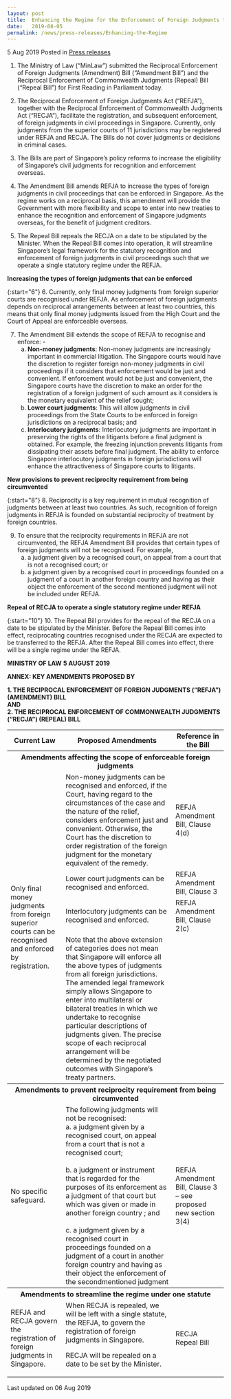 ```yaml
---
layout: post
title:  Enhancing the Regime for the Enforcement of Foreign Judgments through the Reciprocal Enforcement of Foreign Judgments (Amendment) Bill and the Reciprocal Enforcement of Commonwealth Judgments (Repeal) Bill
date:   2019-08-05
permalink: /news/press-releases/Enhancing-the-Regime
---
```


5 Aug 2019 Posted in [Press releases](/news/press-releases)


1. The Ministry of Law (“MinLaw”) submitted the Reciprocal Enforcement of Foreign Judgments (Amendment) Bill (“Amendment Bill”) and the Reciprocal Enforcement of Commonwealth Judgments (Repeal) Bill (“Repeal Bill”) for First Reading in Parliament today.
 
2. The Reciprocal Enforcement of Foreign Judgments Act (“REFJA”), together with the Reciprocal Enforcement of Commonwealth Judgments Act (“RECJA”), facilitate the registration, and subsequent enforcement, of foreign judgments in civil proceedings in Singapore. Currently, only judgments from the superior courts of 11 jurisdictions may be registered under REFJA and RECJA. The Bills do not cover judgments or decisions in criminal cases.
 
3. The Bills are part of Singapore’s policy reforms to increase the eligibility of Singapore’s civil judgments for recognition and enforcement overseas. 
 
4. The Amendment Bill amends REFJA to increase the types of foreign judgments in civil proceedings that can be enforced in Singapore. As the regime works on a reciprocal basis, this amendment will provide the Government with more flexibility and scope to enter into new treaties to enhance the recognition and enforcement of Singapore judgments overseas, for the benefit of judgment creditors.
 
5. The Repeal Bill repeals the RECJA on a date to be stipulated by the Minister. When the Repeal Bill comes into operation, it will streamline Singapore’s legal framework for the statutory recognition and enforcement of foreign judgments in civil proceedings such that we operate a single statutory regime under the REFJA.


**Increasing the types of foreign judgments that can be enforced**

{:start="6"}
6. Currently, only final money judgments from foreign superior courts are recognised under REFJA. As enforcement of foreign judgments depends on reciprocal arrangements between at least two countries, this means that only final money judgments issued from the High Court and the Court of Appeal are enforceable overseas.
 

<ol start="7">
<li>The Amendment Bill extends the scope of REFJA to recognise and enforce: - 

<ol style="list-style-type: lower-alpha">
<li><b>Non-money judgments</b>: Non-money judgments are increasingly important in commercial litigation. The Singapore courts would have the discretion to register foreign non-money judgments in civil proceedings if it considers that enforcement would be just and convenient. If enforcement would not be just and convenient, the Singapore courts have the discretion to make an order for the registration of a foreign judgment of such amount as it considers is the monetary equivalent of the relief sought;</li>
<li><b>Lower court judgments</b>: This will allow judgments in civil proceedings from the State Courts to be enforced in foreign jurisdictions on a reciprocal basis; and</li>
<li><b>Interlocutory judgments</b>: Interlocutory judgments are important in preserving the rights of the litigants before a final judgment is obtained. For example, the freezing injunction prevents litigants from dissipating their assets before final judgment. The ability to enforce Singapore interlocutory judgments in foreign jurisdictions will enhance the attractiveness of Singapore courts to litigants.</li>
</ol>
</li>

</ol>


**New provisions to prevent reciprocity requirement from being circumvented**


{:start="8"} 
8. Reciprocity is a key requirement in mutual recognition of judgments between at least two countries. As such, recognition of foreign judgments in REFJA is founded on substantial reciprocity of treatment by foreign countries.
 
<ol start="9">
<li>To ensure that the reciprocity requirements in REFJA are not circumvented, the REFJA Amendment Bill provides that certain types of foreign judgments will not be recognised. For example, 
<ol style="list-style-type: lower-alpha">
<li>a judgment given by a recognised court, on appeal from a court that is not a recognised court; or</li>
<li>a judgment given by a recognised court in proceedings founded on a judgment of a court in another foreign country and having as their object the enforcement of the second mentioned judgment
will not be included under REFJA.</li>
</ol>
</li>
</ol>

**Repeal of RECJA to operate a single statutory regime under REFJA**

{:start="10"} 
10. The Repeal Bill provides for the repeal of the RECJA on a date to be stipulated by the Minister. Before the Repeal Bill comes into effect, reciprocating countries recognised under the RECJA are expected to be transferred to the REFJA. After the Repeal Bill comes into effect, there will be a single regime under the REFJA.


**MINISTRY OF LAW**
**5 AUGUST 2019**

**ANNEX: KEY AMENDMENTS PROPOSED BY**

**1. THE RECIPROCAL ENFORCEMENT OF FOREIGN JUDGMENTS (“REFJA”) (AMENDMENT) BILL**  
**AND**  
**2. THE RECIPROCAL ENFORCEMENT OF COMMONWEALTH JUDGMENTS (“RECJA”) (REPEAL) BILL**  


<table class="table-h">
  <tr>
    <th>Current Law</th>
	<th>Proposed Amendments</th>
    <th>Reference in the Bill</th> 
  </tr>
  
  <th colspan="3">Amendments affecting the scope of enforceable foreign judgments</th>
  
  <tr>
  <td rowspan="4">Only final money judgments from foreign superior courts can be recognised and enforced by registration.</td>
  <td>Non-money judgments can be recognised and enforced, if the Court, having regard to the circumstances of the case and the nature of the relief, considers enforcement just and convenient. Otherwise, the Court has the discretion to order registration of the foreign judgment for the monetary equivalent of the remedy.</td>
  <td>REFJA Amendment Bill, Clause 4(d)</td>
  </tr>
  <tr>
  <td>Lower court judgments can be recognised and enforced.</td>
  <td>REFJA Amendment Bill, Clause 3</td>
  </tr>
  <tr>
  <td>Interlocutory judgments can be recognised and enforced.</td>
  <td>REFJA Amendment Bill, Clause 2(c)</td>
  </tr>
  <tr>
  <td>Note that the above extension of categories does not mean that Singapore will enforce all the above types of judgments from all foreign jurisdictions. The amended legal framework simply allows Singapore to enter into multilateral or bilateral treaties in which we undertake to recognise particular descriptions of judgments given. The precise scope of each reciprocal arrangement will be determined by the negotiated outcomes with Singapore’s treaty partners.</td>
  <td></td>
  </tr>
  <tr>
  <th colspan="3">Amendments to prevent reciprocity requirement from being circumvented</th>
  </tr>
  <tr>
  <td>No specific safeguard.</td>
  <td>The following judgments will not be recognised:
 <br>
a.                  a judgment given by a recognised court, on appeal from a court that is not a recognised court;
<br> 
<br>
b.                 a judgment or instrument that is regarded for the purposes of its enforcement as a judgment of that court but which was given or made in another foreign country ; and
 <br>
 <br>
c.                  a judgment given by a recognised court in proceedings founded on a judgment of a court in another foreign country and having as their object the enforcement of the secondmentioned judgment</td>
<td>REFJA Amendment Bill, Clause 3 – see proposed new section 3(4)</td>
  </tr>
  
  
<tr>
<th colspan="3">Amendments to streamline the regime under one statute</th>
</tr>
<tr>
<td>REFJA and RECJA govern the registration of foreign judgments in Singapore.</td>
<td>When RECJA is repealed, we will be left with a single statute, the REFJA, to govern the registration of foreign judgments in Singapore.
 
RECJA will be repealed on a date to be set by the Minister.</td>
<td>RECJA Repeal Bill</td>
</tr>
</table>


<p class="right-side-updated">Last updated on 06 Aug 2019 </p>
